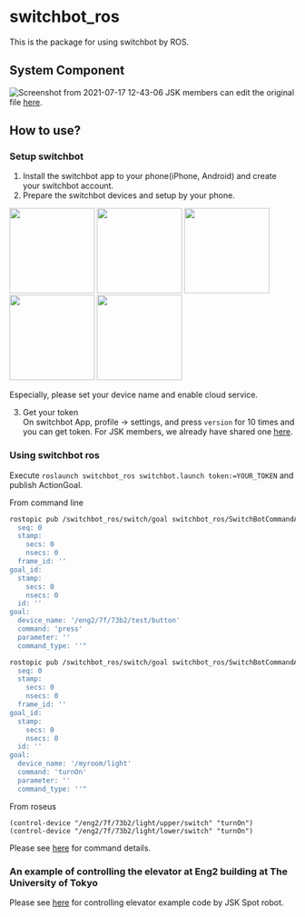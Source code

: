 # switchbot_ros
This is the package for using switchbot by ROS.

## System Component
![Screenshot from 2021-07-17 12-43-06](https://user-images.githubusercontent.com/27789460/126024618-159f57e6-d17e-448f-a606-425b33bc1fff.png)
JSK members can edit the original file [here](https://docs.google.com/presentation/d/18LIq5SMnkFJGJsdDV85V6G5Vyt8o6_0rvvhKwSjwWmk/edit?usp=sharing).

## How to use?
### Setup switchbot
1. Install the switchbot app to your phone(iPhone, Android) and create your switchbot account.  
2. Prepare the switchbot devices and setup by your phone.  

<img src="https://user-images.githubusercontent.com/27789460/121886201-1b0f5700-cd50-11eb-80d2-42cd98554905.PNG" width=150> <img src="https://user-images.githubusercontent.com/27789460/121886458-6164b600-cd50-11eb-81fd-3b9fef35518d.PNG" width=150> <img src="https://user-images.githubusercontent.com/27789460/121886467-6295e300-cd50-11eb-8c33-7fcbcbafb9ac.PNG" width=150> <img src="https://user-images.githubusercontent.com/27789460/121886470-63c71000-cd50-11eb-93a1-274ed98a96e6.PNG" width=150> <img src="https://user-images.githubusercontent.com/27789460/121886477-64f83d00-cd50-11eb-9d51-437b4d18fa8d.PNG" width=150>

Especially, please set your device name and enable cloud service.

3. Get your token  
On switchbot App, profile -> settings, and press `version` for 10 times and you can get token. For JSK members, we already have shared one [here](https://drive.google.com/file/d/1YZ4P4aaPemB_umB9S0xDG66BJt59-2lz/view?usp=sharing).

### Using switchbot ros
Execute `roslaunch switchbot_ros switchbot.launch token:=YOUR_TOKEN` and publish ActionGoal.

From command line
```bash
rostopic pub /switchbot_ros/switch/goal switchbot_ros/SwitchBotCommandActionGoal "header:
  seq: 0
  stamp:
    secs: 0
    nsecs: 0
  frame_id: ''
goal_id:
  stamp:
    secs: 0
    nsecs: 0
  id: ''
goal:
  device_name: '/eng2/7f/73b2/test/button'
  command: 'press'
  parameter: ''
  command_type: ''"
```
```bash
rostopic pub /switchbot_ros/switch/goal switchbot_ros/SwitchBotCommandActionGoal "header:
  seq: 0
  stamp:
    secs: 0
    nsecs: 0
  frame_id: ''
goal_id:
  stamp:
    secs: 0
    nsecs: 0
  id: ''
goal:
  device_name: '/myroom/light'
  command: 'turnOn'
  parameter: ''
  command_type: ''"
```

From roseus
```
(control-device "/eng2/7f/73b2/light/upper/switch" "turnOn")
(control-device "/eng2/7f/73b2/light/lower/switch" "turnOn")
```

Please see [here](https://github.com/OpenWonderLabs/SwitchBotAPI#command-set-for-physical-devices) for command details.


### An example of controlling the elevator at Eng2 building at The University of Tokyo
Please see [here](https://github.com/sktometometo/jsk_robot/blob/develop/spot/jsk_spot_robot/jsk_spot_behaviors/spot_basic_behaviors/src/spot_basic_behaviors/elevator_behavior.py) for controlling elevator example code by JSK Spot robot.
